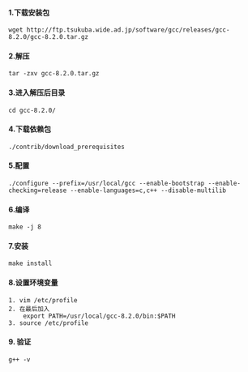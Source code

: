 #### 1.下载安装包
	wget http://ftp.tsukuba.wide.ad.jp/software/gcc/releases/gcc-8.2.0/gcc-8.2.0.tar.gz
	
#### 2.解压
	tar -zxv gcc-8.2.0.tar.gz 

#### 3.进入解压后目录
	cd gcc-8.2.0/

#### 4.下载依赖包
	./contrib/download_prerequisites 
	
#### 5.配置
	./configure --prefix=/usr/local/gcc --enable-bootstrap --enable-checking=release --enable-languages=c,c++ --disable-multilib
	
#### 6.编译
	make -j 8

#### 7.安装
	make install

#### 8.设置环境变量
	1. vim /etc/profile
	2. 在最后加入
		export PATH=/usr/local/gcc-8.2.0/bin:$PATH
	3. source /etc/profile
	
#### 9. 验证
	g++ -v